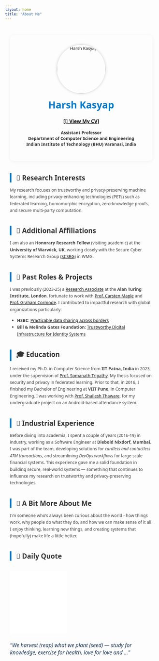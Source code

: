 ```yaml
---
layout: home
title: "About Me"
---
```


<style>
  body {
    font-family: 'Segoe UI', sans-serif;
  }
  .section {
    max-width: 850px;
    margin: auto;
    padding: 2rem 1rem;
  }
  .intro-card {
    background: #fdfdfd;
    border-radius: 12px;
    box-shadow: 0 2px 12px rgba(0,0,0,0.05);
    padding: 2rem;
    text-align: center;
  }
  .intro-card img {
    width: 160px;
    height: 160px;
    border-radius: 50%;
    object-fit: cover;
    box-shadow: 0 0 10px rgba(0,0,0,0.2);
  }
  .intro-card h1 {
    margin-top: 1rem;
    color: #007acc;
    font-size: 2rem;
  }
  .intro-card p.position {
    color: #333;
    margin-top: 0.5rem;
    font-weight: 600;
  }
  .quote-widget {
    margin-top: 2rem;
  }
  .section-title {
    font-size: 1.4rem;
    color: #333;
    margin-top: 2.5rem;
    border-left: 5px solid #007acc;
    padding-left: 1rem;
    font-weight: bold;
  }
  .highlight-text {
    color: #444;
    line-height: 1.6;
  }
  .reflection {
    color: #1d3557;
    font-style: italic;
    margin-top: 1.5rem;
    font-size: 1.1rem;
  }
</style>

<div class="section">
  <div class="intro-card">
    <img src="/assets/images/profile.JPG" alt="Harsh Kasyap">
    <h1>Harsh Kasyap</h1>
    <h3><a target="_blank" href="/assets/data/Harsh_CV.pdf">[📄 View My CV]</a></h3>
    <p class="position">
      Assistant Professor<br>
      Department of Computer Science and Engineering<br>
      Indian Institute of Technology (BHU) Varanasi, India
    </p>
  </div>

  <div class="section-title">🧠 Research Interests</div>
  <p class="highlight-text">
    My research focuses on trustworthy and privacy-preserving machine learning, including privacy-enhancing technologies (PETs) such as federated learning, homomorphic encryption, zero-knowledge proofs, and secure multi-party computation.
  </p>

  <div class="section-title">🏢 Additional Affiliations</div>
  <p class="highlight-text">
    I am also an <strong>Honorary Research Fellow</strong> (visiting academic) at the <strong>University of Warwick, UK</strong>, working closely with the Secure Cyber Systems Research Group (<a target="_blank" href="https://warwick.ac.uk/fac/sci/wmg/research/research-areas/cyber-security/">SCSRG</a>) in WMG.
  </p>

  <div class="section-title">🔬 Past Roles & Projects</div>
  <p class="highlight-text">
    I was previously (2023-25) a <a target="_blank" href="https://www.turing.ac.uk/people/researchers/harsh-kasyap">Research Associate</a> at the <strong>Alan Turing Institute, London</strong>, fortunate to work with <a target="_blank" href="https://www.turing.ac.uk/people/researchers/carsten-maple">Prof. Carsten Maple</a> and 
<a target="_blank" href="http://dimacs.rutgers.edu/~graham/">Prof. Graham Cormode</a>. I contributed to impactful research with global organizations particularly:
  </p>
  <ul class="highlight-text">
    <li><strong>HSBC</strong>: <a target="_blank" href="https://www.turing.ac.uk/research/research-projects/practicable-data-sharing-across-borders">Practicable data sharing across borders</a> </li>
    <li><strong>Bill & Melinda Gates Foundation</strong>: <a target="_blank" href="https://www.turing.ac.uk/research/research-projects/trustworthy-digital-infrastructure-identity-systems">Trustworthy Digital Infrastructure for Identity Systems</a></li>
  </ul>

  <div class="section-title">🎓 Education</div>
  <p class="highlight-text">
    I received my Ph.D. in Computer Science from <strong>IIT Patna, India</strong> in 2023, under the supervision of <a target="_blank" href="https://www.iitp.ac.in/~som/">Prof. Somanath Tripathy</a>. My thesis focused on security and privacy in federated learning. Prior to that, in 2016, I finished my Bachelor of Engineering at <strong>VIIT Pune</strong>, in Computer Engineering. I was working with <a target="_blank" href="https://www.viit.ac.in/component/jsn/shailesh-thaware?Itemid=&back=1">Prof. Shailesh Thaware</a>, for my undergraduate project on an Android-based attendance system.
  </p>

  <div class="section-title">💼 Industrial Experience</div>
  <p class="highlight-text">
    Before diving into academia, I spent a couple of years (2016-19) in industry, working as a Software Engineer at <strong>Diebold Nixdorf, Mumbai</strong>. I was part of the team, developing solutions for <em>cardless and contactless ATM transactions</em>, and streamlining <em>DevOps workflows</em> for large-scale financial systems. This experience gave me a solid foundation in building secure, real-world systems — something that continues to influence my research on trustworthy and privacy-preserving technologies.  </p>

  <div class="section-title">🌿 A Bit More About Me</div>
  <p class="highlight-text">
    I'm someone who's always been curious about the world - how things work, why people do what they do, and how we can make sense of it all. I enjoy thinking, learning new things, and creating systems that (hopefully) make life a little better.
  </p>

  <div class="section-title">💬 Daily Quote</div>
  <div class="quote-widget">
    <iframe 
      src="//widget.calendarlabs.com/v1/quot.php?cid=101&ver=1.2&uid=3445174731&c=random&l=en&cbg=FFFFFF&cb=1&cbc=000000&cf=calibri&cfg=000000&qfs=bi&qta=center&tfg=000000&tfs=bi&afc=000000&afs=i" 
      width="188" 
      height="210" 
      marginwidth="0" 
      marginheight="0" 
      frameborder="0" 
      scrolling="no" 
      allowtransparency="true">
    </iframe>
  </div>

  <p class="reflection">"We harvest (reap) what we plant (seed) — study for knowledge, exercise for health, love for love and ..."</p>
</div>
